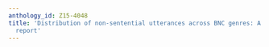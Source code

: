 ```yaml
---
anthology_id: Z15-4048
title: 'Distribution of non-sentential utterances across BNC genres: A preliminary
  report'
---
```


